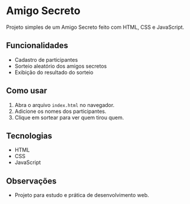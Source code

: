 # Amigo Secreto

Projeto simples de um Amigo Secreto feito com HTML, CSS e JavaScript.  

## Funcionalidades

- Cadastro de participantes
- Sorteio aleatório dos amigos secretos
- Exibição do resultado do sorteio

## Como usar

1. Abra o arquivo `index.html` no navegador.
2. Adicione os nomes dos participantes.
3. Clique em sortear para ver quem tirou quem.

## Tecnologias

- HTML
- CSS
- JavaScript

## Observações

- Projeto para estudo e prática de desenvolvimento web.